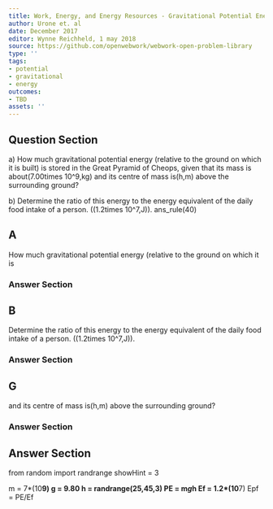 ```yaml
---
title: Work, Energy, and Energy Resources - Gravitational Potential Energy
author: Urone et. al
date: December 2017
editor: Wynne Reichheld, 1 may 2018
source: https://github.com/openwebwork/webwork-open-problem-library
type: ''
tags:
- potential
- gravitational
- energy
outcomes:
- TBD
assets: ''
---
```


## Question Section 

a) How much gravitational potential energy (relative to the ground on which it is
built) is stored in the Great Pyramid of Cheops, given that its mass is about(7.00times 10^9,kg) and its centre of mass is(h,m) above the surrounding ground? 
 
b) Determine the ratio of this energy to the energy equivalent of the daily food intake of a person. ((1.2times 10^7,J)).
ans_rule(40)
## A
How much gravitational potential energy (relative to the ground on which it is
### Answer Section
## B
Determine the ratio of this energy to the energy equivalent of the daily food intake of a person. ((1.2times 10^7,J)).
### Answer Section
## G
and its centre of mass is(h,m) above the surrounding ground? 
### Answer Section


## Answer Section

from random import randrange
showHint = 3

m = 7*(10**9)
g = 9.80
h = randrange(25,45,3)
PE = m*g*h
Ef = 1.2*(10**7)
Epf = PE/Ef